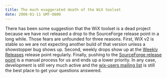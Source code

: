 ```yaml
---
title: The much exaggerated death of the WiX toolset
date: 2008-01-11 GMT-0800
---
```

There has been some suggestion that the WiX toolset is a dead project because we have not released a drop to the SourceForge release point in a long while. Those fears are unfounded for three reasons. First, WiX v2 is stable so we are not expecting another build of that version unless a showstopper bug shows up. Second, weekly drops show up at the <a href='http://wix.sourceforge.net/releases'>Weekly Releases</a> release point regularly. Finally, pushing to the <a href='http://sourceforge.net/project/showfiles.php?group_id=105970'>SourceForge release point</a> is a manual process for us and ends up a lower priority. In any case, development is still very much active and the <a href='http://wix.sourceforge.net/mailinglists.html#wix-users'>wix-users mailing list</a> is still the best place to get your questions answered.
